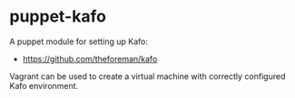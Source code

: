 # puppet-kafo

A puppet module for setting up Kafo:

* https://github.com/theforeman/kafo

Vagrant can be used to create a virtual machine with correctly configured Kafo 
environment.
